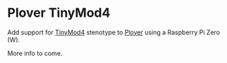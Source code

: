 # Plover TinyMod4

Add support for [TinyMod4](https://stenomod.blogspot.com/)  stenotype to [Plover](http://www.openstenoproject.org/>) using a Raspberry Pi Zero (W).

More info to come.